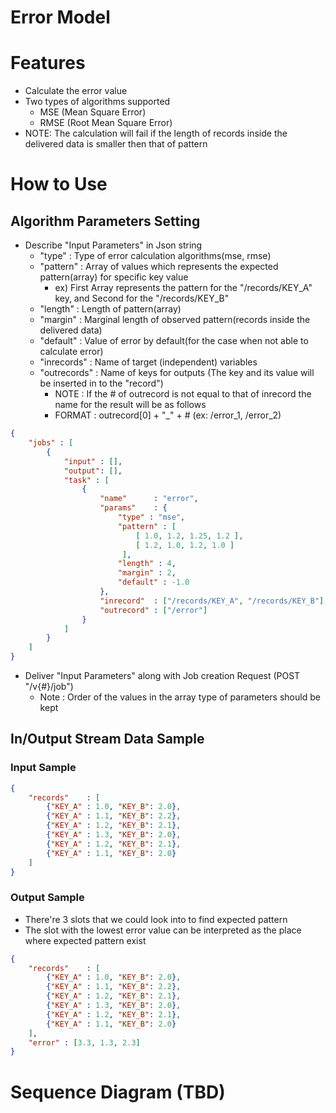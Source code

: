 # Error Model

# Features
+ Calculate the error value
+ Two types of algorithms supported
  + MSE (Mean Square Error)
  + RMSE (Root Mean Square Error)
+ NOTE: The calculation will fail if the length of records inside the delivered data is smaller then that of pattern 

# How to Use 
## Algorithm Parameters Setting
+ Describe "Input Parameters" in Json string
  + "type" : Type of error calculation algorithms(mse, rmse)
  + "pattern" : Array of values which represents the expected pattern(array) for specific key value
    + ex) First Array represents the pattern for the "/records/KEY_A" key, and Second for the "/records/KEY_B"
  + "length" : Length of pattern(array)
  + "margin" : Marginal length of observed pattern(records inside the delivered data)
  + "default" : Value of error by default(for the case when not able to calculate error)
  + "inrecords" : Name of target (independent) variables
  + "outrecords" : Name of keys for outputs (The key and its value will be inserted in to the "record")
    + NOTE : If the # of outrecord is not equal to that of inrecord the name for the result will be as follows
    + FORMAT : outrecord[0] + "_" + # (ex: /error_1, /error_2)

 
```json
{
    "jobs" : [
        {
            "input" : [],
            "output": [],
            "task" : [
                {
                    "name"      : "error",
                    "params"    : {
                        "type" : "mse",
                        "pattern" : [
                            [ 1.0, 1.2, 1.25, 1.2 ],
                            [ 1.2, 1.0, 1.2, 1.0 ]
                         ],
                        "length" : 4,
                        "margin" : 2,
                        "default" : -1.0
                    },
                    "inrecord"  : ["/records/KEY_A", "/records/KEY_B"],
                    "outrecord" : ["/error"]
                }
            ]
        }
    ]
}
```

+ Deliver "Input Parameters" along with Job creation Request (POST "/v{#}/job")
  + Note : Order of the values in the array type of parameters should be kept

## In/Output Stream Data Sample
### Input Sample
```json
{
    "records"    : [
        {"KEY_A" : 1.0, "KEY_B": 2.0},
        {"KEY_A" : 1.1, "KEY_B": 2.2},
        {"KEY_A" : 1.2, "KEY_B": 2.1},
        {"KEY_A" : 1.3, "KEY_B": 2.0},
        {"KEY_A" : 1.2, "KEY_B": 2.1},
        {"KEY_A" : 1.1, "KEY_B": 2.0}
    ]
}
```
### Output Sample
 - There're 3 slots that we could look into to find expected pattern
 - The slot with the lowest error value can be interpreted as the place where expected pattern exist 
```json
{
    "records"    : [
        {"KEY_A" : 1.0, "KEY_B": 2.0},
        {"KEY_A" : 1.1, "KEY_B": 2.2},
        {"KEY_A" : 1.2, "KEY_B": 2.1},
        {"KEY_A" : 1.3, "KEY_B": 2.0},
        {"KEY_A" : 1.2, "KEY_B": 2.1},
        {"KEY_A" : 1.1, "KEY_B": 2.0}
    ],
    "error" : [3.3, 1.3, 2.3]
}
```

# Sequence Diagram (TBD)
